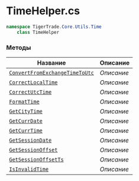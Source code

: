 
# TimeHelper.cs
```csharp
namespace TigerTrade.Core.Utils.Time  
    class TimeHelper
```

### Методы
| Название | Описание |
| --- | --- |
| [`ConvertFromExchangeTimeToUtc`](./Методы/ConvertFromExchangeTimeToUtc.md) | *Описание* |
| [`CorrectLocalTime`](./Методы/CorrectLocalTime.md) | *Описание* |
| [`CorrectUtcTime`](./Методы/CorrectUtcTime.md) | *Описание* |
| [`FormatTime`](./Методы/FormatTime.md) | *Описание* |
| [`GetCityTime`](./Методы/GetCityTime.md) | *Описание* |
| [`GetCurrDate`](./Методы/GetCurrDate.md) | *Описание* |
| [`GetCurrTime`](./Методы/GetCurrTime.md) | *Описание* |
| [`GetSessionDate`](./Методы/GetSessionDate.md) | *Описание* |
| [`GetSessionOffset`](./Методы/GetSessionOffset.md) | *Описание* |
| [`GetSessionOffsetTs`](./Методы/GetSessionOffsetTs.md) | *Описание* |
| [`IsInvalidTime`](./Методы/IsInvalidTime.md) | *Описание* |
